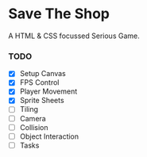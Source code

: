 # Save The Shop
A HTML & CSS focussed Serious Game.

### TODO

- [x] Setup Canvas
- [x] FPS Control
- [x] Player Movement
- [x] Sprite Sheets
- [ ] Tiling
- [ ] Camera
- [ ] Collision
- [ ] Object Interaction
- [ ] Tasks